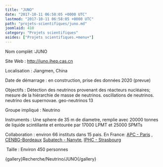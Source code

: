 ```yaml
---
title: "JUNO"
date: "2017-10-11 06:58:05 +0000 UTC"
lastmod: "2017-10-11 06:58:05 +0000 UTC"
path: "projets-scientifiques/juno.md"
joomlaid: 410
category: "Projets scientifiques"
asides: ["Projets scientifiques.+menu+"]
---
```

Nom complèt :JUNO

Site Web : http://juno.ihep.cas.cn

Localisation : Jiangmen, China

Date de démarrage : en construction, prise des données 2020 (prevue)

Objectifs : Dètection des neutrinos provenant des réacteurs nucléaires; mesure de la hiérarchie de masse de neutrinos. oscillations de neutrinos. neutrino des supernovae. geo-neutrinos 13

Groupe impliqué : Neutrino

Instruments : Une sphere de 35 m de diametre, remplie avec 20000 tonnes de liquide scintillante et entourée par 17000 LPMT et 25000 SPMTs

Collaboration : environ 66 instituts dans 15 pais. En France: [APC - Paris](http://www.apc.univ-paris7.fr/APC_CS/) , [CENBG-Bordeaux](http://www.cenbg.in2p3.fr) [Subatech - Nanyte](http://www-subatech.in2p3.fr/), [IPHC - Strasbourg](http://iphc.cnrs.fr/)

 Taille : Environ 450 personnes

{gallery}Recherche/Neutrino/JUNO{/gallery}

